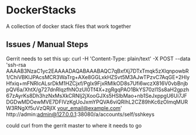 # DockerStacks

A collection of docker stack files that work together

## Issues / Manual Steps

Gerrit needs to set this up:
curl -H 'Content-Type: plain/text' -X POST --data 'ssh-rsa AAAAB3NzaC1yc2EAAAADAQABAAABAQC7qBxfXj7DTxTmqk5zXlqnpowbR1/ChiVBKlJPAcsMCR3WaTrg+AXe8GGLxkHZSvt5M3AJwTPzvC7AqGE+2HIyHfxiq+mFNRlcALsrDkM1HZCjxf/Pglx9FjxRMlkOD8s7Ufi6wczX816V0vbBnjbpQV6a/XhtX/g727dnRlqzfhNOzUl0Tf4X+zgRgqPAO1BkYS70zI1Ss8aH2gpzh67zAyrKs8Dh3hzNxMsXkCRNIj2jXooGJXs5HSlbMao+nb1SeJxppgU6Ui7JFDGDwMDOewMVE7DFIVzKgUoJxmYPQVA6viQRIhL2CZ89hKc6zOImqMURW3RNgXf5uVzQRjIX your_email@example.com' http://admin:admin@127.0.0.1:38080/a/accounts/self/sshkeys

could curl from the gerrit master to where it needs to go
